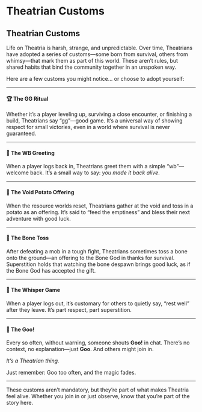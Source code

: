 # Theatrian Customs

## Theatrian Customs

Life on Theatria is harsh, strange, and unpredictable. Over time, Theatrians have adopted a series of customs—some born from survival, others from whimsy—that mark them as part of this world. These aren’t rules, but shared habits that bind the community together in an unspoken way.

Here are a few customs you might notice… or choose to adopt yourself:

***

#### 🏆 The GG Ritual

Whether it’s a player leveling up, surviving a close encounter, or finishing a build, Theatrians say “gg”—good game. It’s a universal way of showing respect for small victories, even in a world where survival is never guaranteed.

***

#### 🔑 The WB Greeting

When a player logs back in, Theatrians greet them with a simple “wb”—welcome back. It’s a small way to say: _you made it back alive_.

***

#### 🥔 The Void Potato Offering

When the resource worlds reset, Theatrians gather at the void and toss in a potato as an offering. It’s said to “feed the emptiness” and bless their next adventure with good luck.

***

#### 🦴 The Bone Toss

After defeating a mob in a tough fight, Theatrians sometimes toss a bone onto the ground—an offering to the Bone God in thanks for survival. Superstition holds that watching the bone despawn brings good luck, as if the Bone God has accepted the gift.

***

#### 🌙 The Whisper Game

When a player logs out, it’s customary for others to quietly say, “rest well” after they leave. It’s part respect, part superstition.

***

#### 🌊 The Goo!

Every so often, without warning, someone shouts **Goo!** in chat. There’s no context, no explanation—just **Goo**. And others might join in.

_It’s a Theatrian thing._

Just remember: Goo too often, and the magic fades.

***

These customs aren’t mandatory, but they’re part of what makes Theatria feel alive. Whether you join in or just observe, know that you’re part of the story here.
